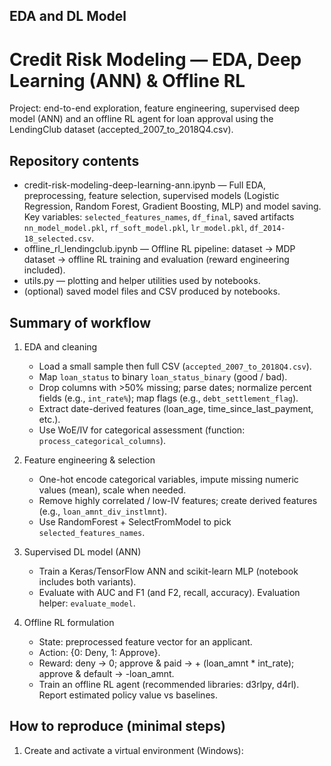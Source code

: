 ## EDA and DL Model

# Credit Risk Modeling — EDA, Deep Learning (ANN) & Offline RL

Project: end-to-end exploration, feature engineering, supervised deep model (ANN) and an offline RL agent for loan approval using the LendingClub dataset (accepted_2007_to_2018Q4.csv).

## Repository contents
- credit-risk-modeling-deep-learning-ann.ipynb — Full EDA, preprocessing, feature selection, supervised models (Logistic Regression, Random Forest, Gradient Boosting, MLP) and model saving. Key variables: `selected_features_names`, `df_final`, saved artifacts `nn_model_model.pkl`, `rf_soft_model.pkl`, `lr_model.pkl`, `df_2014-18_selected.csv`.
- offline_rl_lendingclub.ipynb — Offline RL pipeline: dataset → MDP dataset → offline RL training and evaluation (reward engineering included).
- utils.py — plotting and helper utilities used by notebooks.
- (optional) saved model files and CSV produced by notebooks.

## Summary of workflow
1. EDA and cleaning
   - Load a small sample then full CSV (`accepted_2007_to_2018Q4.csv`).
   - Map `loan_status` to binary `loan_status_binary` (good / bad).
   - Drop columns with >50% missing; parse dates; normalize percent fields (e.g., `int_rate%`); map flags (e.g., `debt_settlement_flag`).
   - Extract date-derived features (loan_age, time_since_last_payment, etc.).
   - Use WoE/IV for categorical assessment (function: `process_categorical_columns`).

2. Feature engineering & selection
   - One-hot encode categorical variables, impute missing numeric values (mean), scale when needed.
   - Remove highly correlated / low-IV features; create derived features (e.g., `loan_amnt_div_instlmnt`).
   - Use RandomForest + SelectFromModel to pick `selected_features_names`.

3. Supervised DL model (ANN)
   - Train a Keras/TensorFlow ANN and scikit-learn MLP (notebook includes both variants).
   - Evaluate with AUC and F1 (and F2, recall, accuracy). Evaluation helper: `evaluate_model`.

4. Offline RL formulation
   - State: preprocessed feature vector for an applicant.
   - Action: {0: Deny, 1: Approve}.
   - Reward: deny → 0; approve & paid → + (loan_amnt * int_rate); approve & default → -loan_amnt.
   - Train an offline RL agent (recommended libraries: d3rlpy, d4rl). Report estimated policy value vs baselines.

## How to reproduce (minimal steps)
1. Create and activate a virtual environment (Windows):


